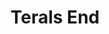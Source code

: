 ---
continent: Terals End
date created: Friday, December 8th 2023, 10:59:06 pm
date modified: Friday, December 8th 2023, 11:00:04 pm
eleventyNavigation:
  key: Terals End
  parent: Material Plane
herocolor0: 214
herocolor1: 205
herocolor2: 180
layout: base.njk
parentpath: "src/garden\\\U0001F310Worldbuilding\\Material Plane/Material Plane.md"
path: /garden%5C%F0%9F%8C%90Worldbuilding%5CMaterial%20Plane%5CTerals%20End/
plane: Material Plane
title: Terals End
type: Continent
---